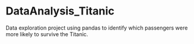 # DataAnalysis_Titanic
Data exploration project using pandas to identify which passengers were more likely to survive the Titanic.
